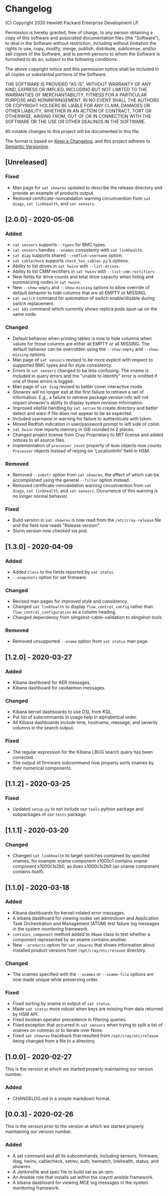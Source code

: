# Changelog

(C) Copyright 2020 Hewlett Packard Enterprise Development LP.

Permission is hereby granted, free of charge, to any person obtaining a
copy of this software and associated documentation files (the "Software"),
to deal in the Software without restriction, including without limitation
the rights to use, copy, modify, merge, publish, distribute, sublicense,
and/or sell copies of the Software, and to permit persons to whom the
Software is furnished to do so, subject to the following conditions:

The above copyright notice and this permission notice shall be included
in all copies or substantial portions of the Software.

THE SOFTWARE IS PROVIDED "AS IS", WITHOUT WARRANTY OF ANY KIND, EXPRESS OR
IMPLIED, INCLUDING BUT NOT LIMITED TO THE WARRANTIES OF MERCHANTABILITY,
FITNESS FOR A PARTICULAR PURPOSE AND NONINFRINGEMENT.  IN NO EVENT SHALL
THE AUTHORS OR COPYRIGHT HOLDERS BE LIABLE FOR ANY CLAIM, DAMAGES OR
OTHER LIABILITY, WHETHER IN AN ACTION OF CONTRACT, TORT OR OTHERWISE,
ARISING FROM, OUT OF OR IN CONNECTION WITH THE SOFTWARE OR THE USE OR
OTHER DEALINGS IN THE SOFTWARE.

All notable changes to this project will be documented in this file.

The format is based on [Keep a Changelog](https://keepachangelog.com/en/1.0.0/),
and this project adheres to [Semantic Versioning](https://semver.org/spec/v2.0.0.html).

## [Unreleased]

### Fixed
- Man page for ``sat showrev`` updated to describe the release directory and
  provide an example of products output.
- Restored certificate-nonvalidation warning circumvention from ``sat diags``,
  ``sat linkhealth``, and ``sat sensors``.

## [2.0.0] - 2020-05-06

### Added
- ``sat sensors`` supports ``--types`` for BMC types.
- ``sat sensors`` handles ``--xnames`` consistenty with ``sat linkhealth``.
- ``sat diag`` supports shared ``--redfish-username`` option.
- ``sat cablecheck`` supports ``check_hsn_cables.py``'s options.
- Ability to list drives in ``sat hwinv`` with ``--list-drives``.
- Ability to list CMM rectifiers in ``sat hwinv`` with ``--list-cmm-rectifiers``
- New fields for drive counts and total drive capacity when listing and
  summarizing nodes in ``sat hwinv``.
- New `--show-empty` and `--show-missing` options to allow override of default
  behavior to hide columns that are all EMPTY or MISSING.
- ``sat switch`` command for automation of switch enable/disable during
  switch replacement.
- ``sat k8s`` command which currently shows replica pods spun up on the
  same node.

### Changed
- Default behavior when printing tables is now to hide columns when values for
  those columns are either all EMPTY or all MISSING. The default behavior can be
  overridden using the `--show-empty` and `--show-missing` options.
- Man page of ``sat sensors`` revised to be more explicit with respect to
  supported BMC types and for style consistency.
- Errors in ``sat sensors`` changed to be less confusing. The xname is
  included in query errors and the "unable to identify" error is omitted
  if one of these errors is logged.
- Man page of ``sat diag`` revised to better cover interactive mode.
- Showrev will no longer exit at the first failure to retrieve a set of
  information. E.g., a failure to retrieve package version info will not impact
  showrev's ability to display system revision information.
- Improved sitefile handling by ``sat setrev`` to create directory and better
  detect and warn if file does not appear to be as expected.
- Included username in warning for failure to authenticate with token.
- Moved Redfish indication in user/password prompt to left side of colon.
- ``sat hwinv`` now reports memory in GiB rounded to 2 places.
- Changed project license from Cray Proprietary to MIT license and added notices
  to all source files.
- Implementation of ``processor_count`` property of ``Node`` objects now counts
  ``Processor`` objects instead of relying on 'LocationInfo' field in HSM.

### Removed
- Removed ``--substr`` option from ``sat showrev``, the effect of which can
  be accomplished using the general ``--filter`` option instead.
- Removed certificate-nonvalidation warning circumvention from ``sat diags``,
  ``sat linkhealth``, and ``sat sensors``. Occurrence of this warning is no
  longer normal behavior.

### Fixed
- Build version in ``sat showrev`` is now read from the ``/etc/cray-release``
  file and the field now reads "Release version".
- Slurm version now checked via pod.

## [1.3.0] - 2020-04-09

### Added
- Added ``Class`` to the fields reported by ``sat status``.
- ``--snapshots`` option for sat firmware.

### Changed
- Revised man pages for improved style and consistency.
- Changed ``sat linkhealth`` to display ``flow_control_config`` rather than
  ``flow_control_configuration`` as a column heading.
- Changed dependency from slingshot-cable-validation to slingshot-tools.

### Removed
- Removed unsupported ``--xname`` option from ``sat status`` man page.

## [1.2.0] - 2020-03-27

### Added
- Kibana dashboard for AER messages.
- Kibana dashboard for rasdaemon messages.

### Changed
- Kibana kernel dashboards to use DSL from KQL.
- Put list of subcommands in usage help in alphabetical order.
- All Kibana dashboards include time, hostname, message, and severity columns in
  the search output.

### Fixed
- The regular expression for the Kibana LBUG search query has been corrected.
- The output of firmware subcommand now properly sorts xnames by their numerical
  components.

## [1.1.2] - 2020-03-25

### Fixed
- Updated ``setup.py`` to not include our ``tools`` python package and
  subpackages of our ``tests`` package.

## [1.1.1] - 2020-03-20

### Changed
- Changed ``sat linkhealth`` to target switches contained by specifed xnames,
  for example xname component x1000c1 contains xname component x1000c1s2b0, as
  does x1000c1s2b0 (an xname component contains itself).

## [1.1.0] - 2020-03-18

### Added
- Kibana dashboards for kernel-related error messages.
- A kibana dasbhoard for viewing nodes set admindown and Application Task
  Orchestration and Management (ATOM) test failure log messages in the system
  monitoring framework.
- ``contains_component`` method added to ``XName`` class to test whether a
  component represented by an xname contains another.
- New ``--products`` option for ``sat showrev`` that shows information about
  installed product versions from ``/opt/cray/etc/release`` directory.

### Changed
- The xnames specified with the ``--xnames`` or ``--xname-file`` options are
  now made unique while preserving order.

### Fixed

- Fixed sorting by xname in output of ``sat status``.
- Made ``sat status`` more robust when keys are missing from data returned by
  HSM API.
- Fixed boolean operator precedence in filtering queries.
- Fixed exception that occurred in ``sat sensors`` when trying to split a list
  of xnames on commas or to iterate over None.
- Fixed ``sat showrev`` traceback that resulted from ``/opt/cray/etc/release``
  being changed from a file to a directory.

## [1.0.0] - 2020-02-27

This is the version at which we started properly maintaining our version
number.

### Added

- CHANGELOG.md in a simple markdown format.

## [0.0.3] - 2020-02-26

This is the version prior to the version at which we started properly maintaining
our version number.

### Added

- A sat command and all its subcommands, including sensors, firmware, diag,
  hwinv, cablecheck, setrev, auth, hwmatch, linkhealth, status, and showrev.
- A Jenkinsfile and spec file to build sat as an rpm.
- An Ansible role that installs sat within the crayctl ansible framework.
- A kibana dasbhoard for viewing MCE log messages in the system monitoring
  framework.
